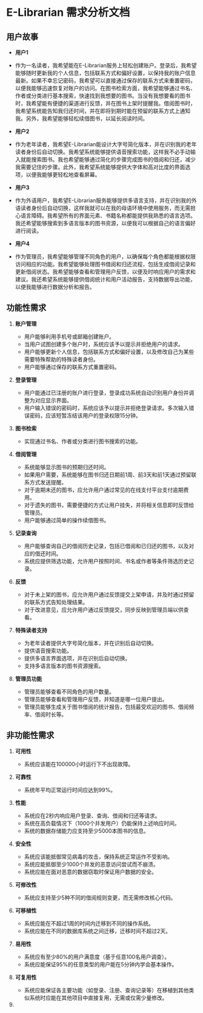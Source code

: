 # E-Librarian 需求分析文档

## 用户故事
- **用户1**
- 作为一名读者，我希望能在E-Librarian服务上轻松创建账户。登录后，我希望能够随时更新我的个人信息，包括联系方式和偏好设置，以保持我的账户信息最新。如果不幸忘记密码，我希望可以直接通过保存的联系方式来重置密码，以便我能够迅速恢复对账户的访问。在图书检索方面，我希望能够通过书名、作者或分类进行基本搜索，快速找到我想要的图书。当没有我想要看的图书时，我希望能有便捷的渠道进行反馈，并在图书上架时提醒我。借阅图书时，我希望系统能告知我归还时间，并在即将到期时能在预留的联系方式上通知我。另外，我希望能够轻松续借图书，以延长阅读时间。

- **用户2**
- 作为老年读者，我希望E-Librarian能设计大字号简化版本，并在识别我的老年读者身份后自动切换。我希望系统能够提供语音搜索功能，这样我不必手动输入就能搜索图书。我也希望能够通过简化的步骤完成图书的借阅和归还，减少我需要记住的步骤。此外，我希望系统能够提供大字体和高对比度的界面选项，以便我能够更轻松地查看屏幕。

- **用户3**
- 作为外语用户，我希望E-Librarian服务能够提供多语言支持，并在识别我的外语读者身份后自动切换，这样我就可以在我的母语环境中使用服务，而无需担心语言障碍。我希望所有的界面元素、书籍名称都能提供我熟悉的语言选项。我还希望能够搜索到多语言版本的图书资源，以便我可以根据自己的语言偏好进行阅读。

- **用户4**
- 作为管理员，我希望能够管理不同角色的用户，以确保每个角色都能根据权限访问相应的功能。我希望能够处理图书借阅和归还流程，包括生成借阅记录和更新借阅状态。我希望能够查看和管理用户反馈，以便及时响应用户的需求和建议。我还希望系统能够提供借阅统计和用户活动报告，支持数据导出功能，以便我能够进行数据分析和报告。

## 功能性需求
1. **账户管理**
   - 用户能够利用手机号或邮箱创建账户。
   - 当用户试图创建多个账户时，系统应该予以提示并拒绝用户的请求。
   - 用户能够更新个人信息，包括联系方式和偏好设置，以及修改自己为某些需要特殊帮助的特殊读者身份。
   - 用户能够通过保存的联系方式重置密码。
  
2. **登录管理**
   - 用户能通过已注册的账户进行登录，登录成功系统自动识别用户身份并调整为对应显示界面。
   - 用户输入错误的密码时，系统应该予以提示并拒绝登录请求。多次输入错误密码，应该短暂冻结该用户的登录权限15分钟。

3. **图书检索**
   - 实现通过书名、作者或分类进行图书搜索的功能。

4. **借阅管理**
   - 系统能够显示图书的预期归还时间。
   - 如果用户需要，系统能够在图书归还日期前1周、前3天和前1天通过预留联系方式发送提醒。
   - 对于逾期未还的图书，应允许用户通过常见的在线支付平台支付逾期费用。
   - 对于遗失的图书，需要便捷的方式让用户挂失，并将相关信息即时反馈给管理员。
   - 用户能够通过简单的操作续借图书。

5. **记录查询**
   - 用户能够查询自己的借阅历史记录，包括已借阅和已归还的图书，以及对应的借还时间。
   - 系统应提供筛选功能，允许用户按照时间、书名或作者等条件筛选历史记录。

6. **反馈**
   - 对于未上架的图书，应允许用户通过反馈提交上架申请，并及时通过预留的联系方式告知处理结果。
   - 对于改进意见，应允许用户通过反馈提交，同步反映到管理员端以供查看。

7. **特殊读者支持**
   - 为老年读者提供大字号简化版本，并在识别后自动切换。
   - 提供语音搜索功能。
   - 提供多语言界面选项，并在识别后自动切换。
   - 支持多语言版本的图书资源搜索。

8. **管理员功能**
   - 管理员能够查看不同角色的用户数量。
   - 管理员能够查看和管理用户反馈，并知道是哪一位用户提出。
   - 管理员能够生成关于图书借阅的统计报告，包括最受欢迎的图书、借阅频率、借阅时长等。

## 非功能性需求
1. **可用性**
   - 系统应该能在100000小时运行下不出现故障。

2. **可靠性**
   - 系统年平均正常运行时间应达到99%。
  
3. **性能**
   - 系统应在2秒内响应用户登录、查询、借阅和归还等请求。
   - 系统在高负载情况下（1000个并发用户）仍能保持上述响应时间。
   - 系统的数据存储能力应支持至少5000本图书的信息。

4. **安全性**
   - 系统应该能抵御常见病毒的攻击，保持系统正常运作不受影响。
   - 系统应能抵御至少1000个并发的恶意访问尝试而不崩溃。
   - 系统应能在面对恶意的数据窃取时保证用户数据的安全。
  
5. **可修改性**
   - 系统应支持至少5种不同的借阅规则变更，而无需修改核心代码。
  
6. **可移植性**
   - 系统应能在不超过1周的时间内迁移到不同的操作系统。
   - 系统应能在不同的数据库系统之间迁移，迁移时间不超过2天。

7. **易用性**
   - 系统应有至少80%的用户满意度（基于任意100名用户调查）。
   - 系统应能保证95%的任意类型的用户能在5分钟内学会基本操作。

8. **可复用性**
   - 系统应能保证各主要功能（如登录、注册、查询记录等）在移植到其他类似系统时应能在其他项目中直接复用，无需或仅需少量修改。
10. 

